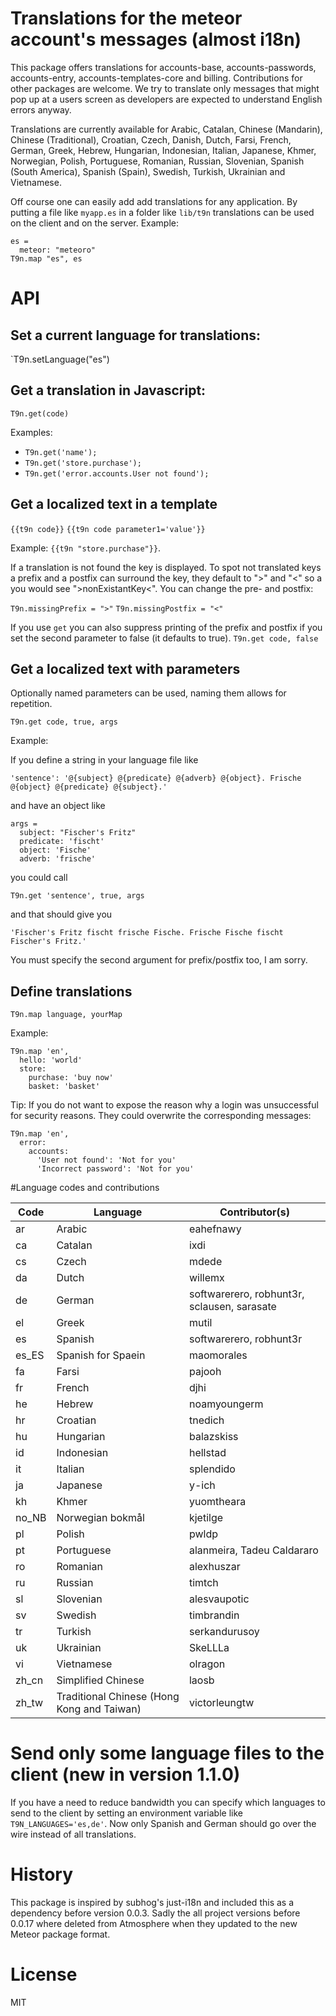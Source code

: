 # Translations for the meteor account's messages (almost i18n)

This package offers translations for accounts-base, accounts-passwords, accounts-entry, accounts-templates-core and billing. Contributions for other packages are welcome. We try to translate only messages that might pop up at a users screen as developers are expected to understand English errors anyway.

Translations are currently available for Arabic, Catalan, Chinese (Mandarin), Chinese (Traditional), Croatian, Czech, Danish, Dutch, Farsi, French, German, Greek, Hebrew, Hungarian, Indonesian, Italian, Japanese, Khmer, Norwegian, Polish, Portuguese, Romanian, Russian, Slovenian, Spanish (South America), Spanish (Spain), Swedish, Turkish, Ukrainian and Vietnamese.

Off course one can easily add add translations for any application. By putting a file like ```myapp.es``` in a folder like ```lib/t9n``` translations can be used on the client and on the server. Example:

``` myapp.es
es =
  meteor: "meteoro"
T9n.map "es", es
```

# API

##  Set a current language for translations:
`T9n.setLanguage("es")


## Get a translation in Javascript:

`T9n.get(code)`

Examples:
* `T9n.get('name');`
* `T9n.get('store.purchase');`
* `T9n.get('error.accounts.User not found');`

## Get a localized text in a template

`{{t9n code}}`
`{{t9n code parameter1='value'}}`

Example: `{{t9n "store.purchase"}}`.

If a translation is not found the key is displayed. To spot not translated keys a prefix and a postfix can surround the key, they default to ">" and "<" so a you would see ">nonExistantKey<". You can change the pre- and postfix:

`T9n.missingPrefix = ">"`
`T9n.missingPostfix = "<"`

If you use `get` you can also suppress printing of the prefix and postfix if you set the second parameter to false (it defaults to true).
`T9n.get code, false`

## Get a localized text with parameters

Optionally named parameters can be used, naming them allows for repetition.

`T9n.get code, true, args `

Example:

  If you define a string in your language file like

    'sentence': '@{subject} @{predicate} @{adverb} @{object}. Frische @{object} @{predicate} @{subject}.'

  and have an object like

    args =
      subject: "Fischer's Fritz"
      predicate: 'fischt'
      object: 'Fische'
      adverb: 'frische'

  you could call

    T9n.get 'sentence', true, args

  and that should give you

    'Fischer's Fritz fischt frische Fische. Frische Fische fischt Fischer's Fritz.'

  You must specify the second argument for prefix/postfix too, I am sorry.


## Define translations

`T9n.map language, yourMap`

Example:

    T9n.map 'en',
      hello: 'world'
      store:
        purchase: 'buy now'
        basket: 'basket'

Tip: If you do not want to expose the reason why a login was unsuccessful for security reasons. They could overwrite the corresponding messages:

    T9n.map 'en',
      error:
        accounts:
          'User not found': 'Not for you'
          'Incorrect password': 'Not for you'

#Language codes and contributions

Code   | Language             | Contributor(s)
------ | -------------------- | -------------
ar     | Arabic               | eahefnawy
ca     | Catalan              | ixdi
cs     | Czech                | mdede
da     | Dutch                | willemx
de     | German               | softwarerero, robhunt3r, sclausen, sarasate
el     | Greek                | mutil
es     | Spanish              | softwarerero, robhunt3r
es_ES  | Spanish for Spaein   | maomorales
fa     | Farsi                | pajooh
fr     | French               | djhi
he     | Hebrew               | noamyoungerm
hr     | Croatian             | tnedich
hu     | Hungarian            | balazskiss
id     | Indonesian           | hellstad
it     | Italian              | splendido
ja     | Japanese             | y-ich
kh     | Khmer                | yuomtheara
no_NB  | Norwegian bokmål     | kjetilge
pl     | Polish               | pwldp
pt     | Portuguese           | alanmeira, Tadeu Caldararo
ro     | Romanian             | alexhuszar
ru     | Russian              | timtch
sl     | Slovenian            | alesvaupotic
sv     | Swedish              | timbrandin
tr     | Turkish              | serkandurusoy
uk     | Ukrainian            | SkeLLLa
vi     | Vietnamese           | olragon
zh_cn  | Simplified Chinese   | laosb
zh_tw  | Traditional Chinese (Hong Kong and Taiwan) | victorleungtw


# Send only some language files to the client (new in version 1.1.0)
If you have a need to reduce bandwidth you can specify which languages to send to the client by setting
an environment variable like ```T9N_LANGUAGES='es,de'```. Now only Spanish and German should go over the
wire instead of all translations.

# History

This package is inspired by subhog's just-i18n and included this as a dependency before version 0.0.3.
Sadly the all project versions before 0.0.17 where deleted from Atmosphere when they updated to the
new Meteor package format.

# License

MIT
